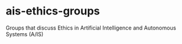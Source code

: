 # ais-ethics-groups
Groups that discuss Ethics in Artificial Intelligence and Autonomous Systems (A/IS)
